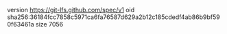 version https://git-lfs.github.com/spec/v1
oid sha256:36184fcc7858c5971ca6fa76587d629a2b12c185cdedf4ab86b9bf590f63461a
size 7056
